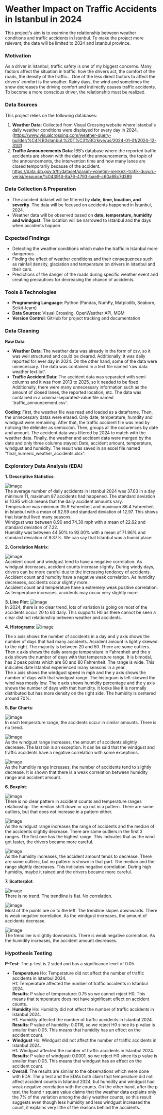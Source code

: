 # Weather Impact on Traffic Accidents in Istanbul in 2024

This project's aim is to examine the relationship between weather conditions and traffic accidents in İstanbul. To make the project more relevant, the data will be limited to 2024 and İstanbul province.

### Motivation
As a driver in İstanbul, traffic safety is one of my biggest concerns. Many factors affect the situation in traffic: how the drivers act, the comfort of the roads, the density of the traffic... One of the less direct factors to affect the drivers' comfort is the weather. Rainy days, the wind and sometimes the snow decreases the driving comfort and indirectly causes traffic accidents. To become a more conscious driver, the relationship must be realized. 

### Data Sources
This project relies on the following databases:
1. **Weather Data**: Collected from Visual Crossing website where Istanbul's daily weather conditions were displayed for every day in 2024. (https://www.visualcrossing.com/weather-query-builder/%C4%B0stanbul,%20T%C3%BCrkiye/us/2024-01-01/2024-12-31/#)
2. **Traffic Announcements Data**: İBB’s database where the reported traffic accidents are shown with the date of the announcements, the topic of the announcements, the intervention time and how many lanes are closed temporarily because of the accident. https://data.ibb.gov.tr/tr/dataset/ulasim-yonetim-merkezi-trafik-duyuru-verisi/resource/1c043914-8a76-4793-bae9-c60a68c7d389

### Data Collection & Preparation
- The accident dataset will be filtered by **date, time, location, and severity**. The data will be focused on accidents happened in İstanbul, 2024.
- Weather data will be observed based on **date, temperature, humidity and windgust**. The location will be narrowed to İstanbul and the days when accidents happen. 


### Expected Findings
- Detecting the weather conditions which make the traffic in Istanbul more dangerous.
- Finding the effect of weather conditions and their consequences such as rainfall density, glaciation and temperature on drivers in Istanbul and their cars.
- Predictions of the danger of the roads during specific weather event and creating precautions for decreasing the chance of accidents.


### Tools & Technologies
- **Programming Language**: Python (Pandas, NumPy, Matplotlib, Seaborn, Scikit-learn)
- **Data Sources**: Visual Crossing, OpenWeather API, MGM
- **Version Control**: GitHub for project tracking and documentation

### Data Cleaning
**Raw Data**
- **Weather Data**: The weather data was already in the form of csv, so it was well structured and could be cleared. Additionally, it was daily reported for ever day in 2024. On the other hand, some of the data were unnecessary. The data was contained in a text file named 'raw data weather text.txt'.
- **Traffic Accident Data**: The accident data was separated with semi columns and it was from 2013 to 2025, so it needed to be fixed. Additionally, there were many unnecessary information such as the amount of closed lanes, the reported location, etc. The data was contained in a comma-separated-value file named 'traffic_announcement.csv'.

**Coding**: First, the weather file was read and loaded as a dataframe. Then, the unnecessary datas were erased. Only date, temperature, humdity and windgust were remaining. After that, the traffic accident file was read by noticing the delimiter as semicolon. Then, groups all the occurences by date and amount. The accident data was filtered by 2024 to match with the weather data. Finally, the weather and accident data were merged by the date and only three columns stayed: Date, accident amount, temperature, windgust and humidity. The result was saved in an excel file named "final_numeric_weather_accidents.xlsx".

### Exploratory Data Analysis (EDA)
**1. Descriptive Statistics**: 

![image](https://github.com/user-attachments/assets/02ca931c-1496-49d7-903e-930aa6fdef07)  
The average number of daily accidents in Istanbul 2024 was 37.63 In a day minimum 11, maximum 87 accidents had happened. The standard deviation is 10.95 which means that the daily accident amounts vary.   
Temperature was minimum 35.9 Fahrenheit and maximum 86.4 Fahrenheit in Istanbul with a mean of 62.59 and standard deviation of 12.97. This shows that Istanbul lived many seasons.   
Windgust was between 8.90 and 74.30 mph with a mean of 22.62 and standard deviation of 7.22.  
Humidity was between 44.50% to 92.00% with a mean of 71.96% and standard deviation of 9.37%. We can say that Istanbul was a humid place.


**2. Correlation Matrix**:

![image](https://github.com/user-attachments/assets/65126c47-e2f8-4281-9da3-f1e994e68063)  
Accident count and windgust tend to have a negative correlation. As windgust decreases, accident counts increase slightly. 
During windy days, drivers can be more careful due to the increasing tendency of accidents.  
Accident count and humdity have a negative weak correlation. As humidity decreases, accidents occur slightly more.   
Accident count and temperature have a extremely weak positive correlation. As temperature increases, accidents may occur very slightly more.


**3. Line Plot**:
![image](https://github.com/user-attachments/assets/c90097ac-f500-4589-94c6-3e41adaedadf)  
In 2024, there is no clear trend, lots of variation is going on most of the accidents occur 20 to 60 daily. This supports H0 as there cannot be seen a clear distinct relationship between weather and accidents.

**4. Histograms**:
![image](https://github.com/user-attachments/assets/4225c2cd-34a8-4dd1-a453-7b5e23e43c3b)

The x axis shows the number of accidents in a day and y axis shows the number of days that had many accidents. Accident amount is lightly skewed to the right. The majority is between 20 and 50. There are some outliers.  
Then x axis shows the daily average temperature in Fahrenheit and the y axis shows the number of days with that temperature range. It is bimodal, has 2 peak points which are 60 and 80 Fahrenheit. The range is wide. This indicates date Istanbul experienced many seasons in a year.  
The x axis shows the windgust speed in mph and the y axis shows the number of days with that windgust range. The histogram is left-skewed the wind was mostly low. The x axis shows humidity percentage and the y axis shows the number of days with that humidity. It looks like it is normally distributed but has more density on the right side. The humidity is centered around 70%.


**5. Bar Charts**:

![image](https://github.com/user-attachments/assets/b878b96d-1a67-4eac-a8af-1f0c9a9f939c)  
In each temperature range, the accidents occur in similar amounts. There is no trend. 

![image](https://github.com/user-attachments/assets/df31bd09-9254-4596-a89a-ea112956a360)  
As the windgust range increases, the amount of accidents slightly decrease. The last bin is an exception. It can be said that the windgust and traffic accidents have a negative correlation with some exceptions.

![image](https://github.com/user-attachments/assets/baf5c868-ddd8-49dd-9328-5fe9fb74f944)  
As the humditiy range increases, the number of accidents tend to slightly decrease. It is shown that there is a weak correlation between humidity range and accident amount.


**6. Boxplot**:

![image](https://github.com/user-attachments/assets/275a265e-6988-4d33-94ad-4eb988e1bdd0)  
There is no clear pattern in accident counts and temperature ranges relationship. The median shift down or up not in a pattern. There are some outliers, but that does not increase in a pattern either. 

![image](https://github.com/user-attachments/assets/a752196d-dc19-4a68-a977-6cafcf44b56f)  
As the windgust range increases the range of accidents and the median of the accidents slightly decrease. There are some outliers in the first 3 ranges. The first one has the highest range. This indicates that as the wind got faster, the drivers became more careful.

![image](https://github.com/user-attachments/assets/9d2a8e2c-d130-4f60-8411-8f2fa434b19a)  
As the humidity increases, the accident amount tends to decrease. There are some outliers, but no pattern is shown in that part. The median and the range slightly decreases. This indicates negative correlation. During high humidity, maybe it rained and the drivers became more careful.


**7. Scatterplot**:

![image](https://github.com/user-attachments/assets/9d4d7e35-0442-4001-8873-3da480b31013)  
There is no trend. The trendline is flat. No correlation.

![image](https://github.com/user-attachments/assets/bf78d96c-ecab-42e4-b7a3-701b8d330019)  
Most of the points are on to the left. The trendline slopes downwards. There is weak negative correlation. As the windgust increases, the amount of accidents decrease. 

![image](https://github.com/user-attachments/assets/0bc5dc16-1c0e-43f0-8038-1f0b1bc42e02)  
The trendline is slightly downwards. There is weak negative correlation. As the humidity increases, the accident amount decreases. 


### Hypothesis Testing
**P-Test**: The p-test is 2 sided and has a significance level of 0.05
- **Temperature**
Ho: Temperature did not affect the number of traffic accidents in Istanbul 2024.    
H1: Temperature affected the number of traffic accidents in Istanbul 2024.  
**Results**: P value of temperature: 0.75 so we cannot reject H0. This means that temperature does not have significant effect on accident counts. 
- **Humidity**
Ho: Humidity did not affect the number of traffic accidents in Istanbul 2024.    
H1: Humidity affected the number of traffic accidents in Istanbul 2024.  
**Results**: P value of humidity: 0.0116, so we reject H0 since its p value is smaller than 0.05. This means that humidity has an effect on the accident count.
- **Windgust**
Ho: Windgust did not affect the number of traffic accidents in Istanbul 2024.  
H1: Windgust affected the number of traffic accidents in Istanbul 2024.  
**Results**: P value of windgust: 0.0001, so we reject H0 since its p value is smaller than 0.05. This means that windgust has an effect on the accident count.
- **Overall**: The results are similar to the observations which were done with EDA. The p test and the EDAs both claim that temperature did not affect accident counts in Istanbul 2024,  but humidity and windgust had weak negative correlation with the counts. On the other hand, after the p test, the found r square value claims that the weather data explains only the 7% of the variation among the daily weather counts; so this result suggests even though less humidity and less windgust increased the count, it explains very little of the reasons behind the accidents.
 


